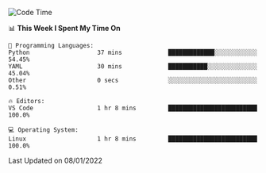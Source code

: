 <!--START_SECTION:waka-->
![Code Time](http://img.shields.io/badge/Code%20Time-832%20hrs%2030%20mins-blue)

📊 **This Week I Spent My Time On** 

```text
💬 Programming Languages: 
Python                   37 mins             █████████████░░░░░░░░░░░░   54.45% 
YAML                     30 mins             ███████████░░░░░░░░░░░░░░   45.04% 
Other                    0 secs              ░░░░░░░░░░░░░░░░░░░░░░░░░   0.51%

🔥 Editors: 
VS Code                  1 hr 8 mins         █████████████████████████   100.0%

💻 Operating System: 
Linux                    1 hr 8 mins         █████████████████████████   100.0%

```


 Last Updated on 08/01/2022
<!--END_SECTION:waka-->
